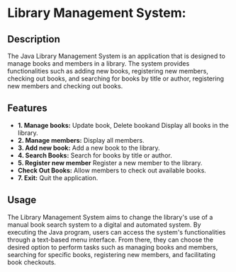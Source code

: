 # Library Management System:

## Description

The Java Library Management System is an application that is designed to manage books and members in a library. The system provides functionalities such as adding new books, registering new members, checking out books, and searching for books by title or author, registering new members and checking out books.
 

## Features

- **1. Manage books:** Update book, Delete bookand Display all books in the library.
- **2. Manage members:** Display all members.
- **3. Add new book:** Add a new book to the library.
- **4. Search Books:** Search for books by title or author.
- **5. Register new member** Register a new member to the library.
- **Check Out Books:** Allow members to check out available books.
- **7. Exit:** Quit the application.


## Usage

The Library Management System aims to change the library's use of a manual book search system to a digital and automated system. By executing the Java program, users can access the system's functionalities through a text-based menu interface. From there, they can choose the desired option to perform tasks such as managing books and members, searching for specific books, registering new members, and facilitating book checkouts.
